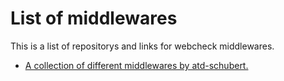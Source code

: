 # List of middlewares
This is a list of repositorys and links for webcheck middlewares.

* [A collection of different middlewares by atd-schubert.](https://github.com/atd-schubert/webcheck-middlewares)